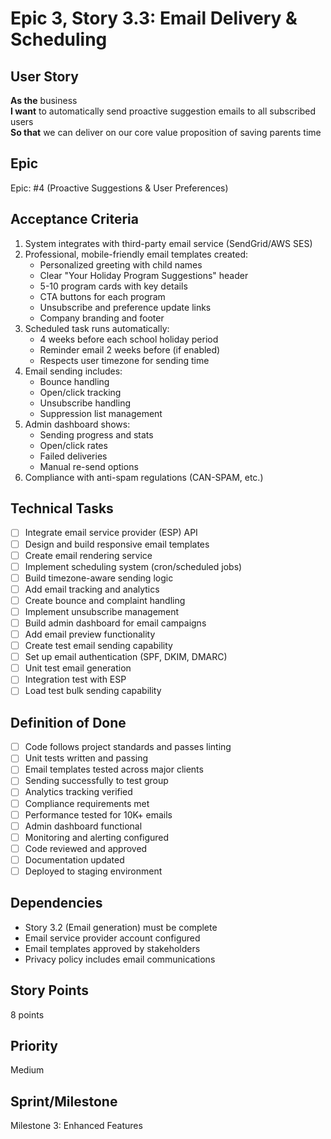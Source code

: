 # Epic 3, Story 3.3: Email Delivery & Scheduling

## User Story
**As the** business  
**I want** to automatically send proactive suggestion emails to all subscribed users  
**So that** we can deliver on our core value proposition of saving parents time

## Epic
Epic: #4 (Proactive Suggestions & User Preferences)

## Acceptance Criteria
1. System integrates with third-party email service (SendGrid/AWS SES)
2. Professional, mobile-friendly email templates created:
   - Personalized greeting with child names
   - Clear "Your Holiday Program Suggestions" header
   - 5-10 program cards with key details
   - CTA buttons for each program
   - Unsubscribe and preference update links
   - Company branding and footer
3. Scheduled task runs automatically:
   - 4 weeks before each school holiday period
   - Reminder email 2 weeks before (if enabled)
   - Respects user timezone for sending time
4. Email sending includes:
   - Bounce handling
   - Open/click tracking
   - Unsubscribe handling
   - Suppression list management
5. Admin dashboard shows:
   - Sending progress and stats
   - Open/click rates
   - Failed deliveries
   - Manual re-send options
6. Compliance with anti-spam regulations (CAN-SPAM, etc.)

## Technical Tasks
- [ ] Integrate email service provider (ESP) API
- [ ] Design and build responsive email templates
- [ ] Create email rendering service
- [ ] Implement scheduling system (cron/scheduled jobs)
- [ ] Build timezone-aware sending logic
- [ ] Add email tracking and analytics
- [ ] Create bounce and complaint handling
- [ ] Implement unsubscribe management
- [ ] Build admin dashboard for email campaigns
- [ ] Add email preview functionality
- [ ] Create test email sending capability
- [ ] Set up email authentication (SPF, DKIM, DMARC)
- [ ] Unit test email generation
- [ ] Integration test with ESP
- [ ] Load test bulk sending capability

## Definition of Done
- [ ] Code follows project standards and passes linting
- [ ] Unit tests written and passing
- [ ] Email templates tested across major clients
- [ ] Sending successfully to test group
- [ ] Analytics tracking verified
- [ ] Compliance requirements met
- [ ] Performance tested for 10K+ emails
- [ ] Admin dashboard functional
- [ ] Monitoring and alerting configured
- [ ] Code reviewed and approved
- [ ] Documentation updated
- [ ] Deployed to staging environment

## Dependencies
- Story 3.2 (Email generation) must be complete
- Email service provider account configured
- Email templates approved by stakeholders
- Privacy policy includes email communications

## Story Points
8 points

## Priority
Medium

## Sprint/Milestone
Milestone 3: Enhanced Features